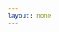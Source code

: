 ```yaml
---
layout: none
---
```


<RedoclyAPIBlock src="/firefly-services/docs/photoshop_createActionJson.json" width="600px" disableSidebar hideTryItPanel scrollYOffset={64} generateCodeSamples="languages: [{lang: 'curl'}]" />

